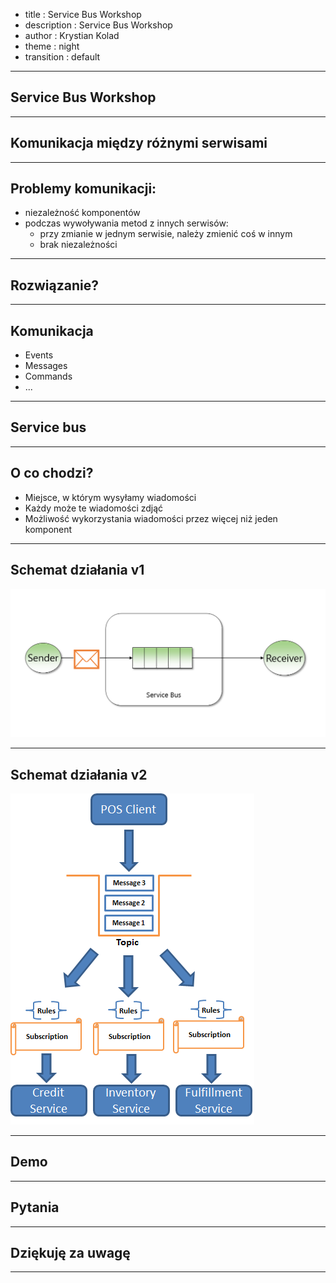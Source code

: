 - title : Service Bus Workshop
- description : Service Bus Workshop
- author : Krystian Kolad
- theme : night
- transition : default

***

## Service Bus Workshop

***

## Komunikacja między różnymi serwisami

---

## Problemy komunikacji:
* niezależność komponentów
* podczas wywoływania metod z innych serwisów:
    * przy zmianie w jednym serwisie, należy zmienić coś w innym
    * brak niezależności

---

## Rozwiązanie?

---

## Komunikacja 
* Events
* Messages
* Commands
* ...

***

## Service bus

---

## O co chodzi?
* Miejsce, w którym wysyłamy wiadomości
* Każdy może te wiadomości zdjąć
* Możliwość wykorzystania wiadomości przez więcej niż jeden komponent

---

## Schemat działania v1

<img src="images/queue.png" style="background: transparent; border-style: none;"  />

---

## Schemat działania v2

<img src="images/queue2.png" style="background: transparent; border-style: none;"  />

***

## Demo

***

## Pytania

***

## Dziękuję za uwagę

***
